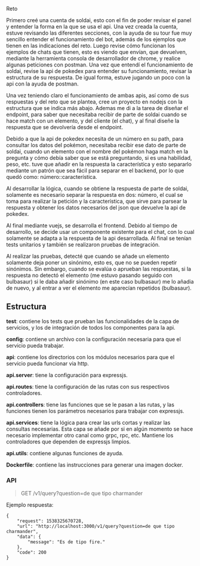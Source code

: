 Reto


Primero creé una cuenta de soldai, esto con el fin de poder revisar el panel y entender la forma en la que se usa el api.
Una vez creada la cuenta, estuve revisando las diferentes secciones, con la ayuda de su tour
fue muy sencillo entender el funcionamiento del bot, además de los ejemplos que tienen en las indicaciones del reto. Luego
revise cómo funcionan los ejemplos de chats que tienen, esto es viendo que envían, que devuelven, mediante la herramienta
consola de desarrollador de chrome, y realice algunas peticiones con postman.
Una vez que entendí el funcionamiento de soldai, revise la api de pokedex para entender su funcionamiento, revisar
la estructura de su respuesta. De igual forma, estuve jugando un poco con la api con la ayuda de postman.

Una vez teniendo claro el funcionamiento de ambas apis, así como de sus respuestas y del reto que se plantea, cree
un proyecto en nodejs con la estructura que se indica más abajo. Ademas me di a la tarea de diseñar el endpoint,
para saber que necesitaba recibir de parte de soldai cuando se hace match con un elemento, y del cliente (el chat), y al final diseñe la respuesta que se devolvería desde el endpoint.

Debido a que la api de pokedex necesita de un número en su path, para consultar los datos del pokémon, necesitaba recibir
ese dato de parte de soldai, cuando un elemento con el nombre del pokémon haga match en la pregunta y cómo debía saber
que se está preguntando, si es una habilidad, peso, etc. tuve que añadir en la respuesta la característica y esto separarlo
mediante un patrón que sea fácil para separar en el backend, por lo que quedó como:
número::característica.

Al desarrollar la lógica, cuando se obtiene la respuesta de parte de soldai, solamente es necesario separar la respuesta en dos: número, el cual se toma para realizar la petición y la característica, que sirve para parsear la respuesta y obtener
los datos necesarios del json que devuelve la api de pokedex.

Al final mediante vuejs, se desarrolla el frontend. Debido al tiempo de desarrollo, se decide usar un componente existente
para el chat, con lo cual solamente se adapta a la respuesta de la api desarrollada.
Al final se tenían tests unitarios y también se realizaron pruebas de integración.

Al realizar las pruebas, detecté que cuando se añade un elemento solamente deja poner un sinónimo, esto es, que no se
pueden repetir sinónimos. Sin embargo, cuando se evalúa o aprueban las respuestas, si la respuesta no detectó el elemento
(me estuvo pasando seguido con bulbasaur) si le daba añadir sinónimo (en este caso bulbasaur) me lo añadia de nuevo, y
al entrar a ver el elemento me aparecían repetidos (bulbasaur).


## Estructura

**__test__**: contiene los tests que prueban las funcionalidades de la capa de servicios, y los de integración de todos los componentes para la api.

**config**: contiene un archivo con la configuración necesaria para que el servicio pueda trabajar.

**api**: contiene los directorios con los módulos necesarios para que el servicio pueda funcionar via http.

**api.server**: tiene la configuración para expressjs.

**api.routes**: tiene la configuración de las rutas con sus respectivos controladores.

**api.controllers**: tiene las funciones que se le pasan a las rutas, y las funciones tienen los parámetros necesarios para trabajar con expressjs.

**api.services**: tiene la lógica para crear las urls cortas y realizar las consultas necesarias. Esta capa se añade por si en algún momento se hace necesario implementar otro canal como grpc, rpc, etc. Mantiene los controladores que dependen de expressjs limpios.

**api.utils**: contiene algunas funciones de ayuda.

**Dockerfile**: contiene las instrucciones para generar una imagen docker.

### API

> GET /v1/query?question=de que tipo charmander

Ejemplo respuesta:

```
{
    "request": 1538325670728,
    "url": "http://localhost:3000/v1/query?question=de que tipo charmander",
    "data": {
        "message": "Es de tipo fire."
    },
    "code": 200
}
```